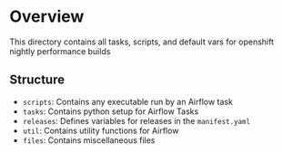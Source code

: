 # Overview

This directory contains all tasks, scripts, and default vars for openshift nightly performance builds

## Structure

* `scripts`: Contains any executable run by an Airflow task
* `tasks`: Contains python setup for Airflow Tasks
* `releases`: Defines variables for releases in the `manifest.yaml`
* `util`: Contains utility functions for Airflow
* `files`: Contains miscellaneous files


